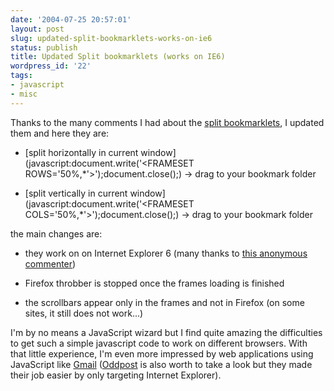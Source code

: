 ```yaml
---
date: '2004-07-25 20:57:01'
layout: post
slug: updated-split-bookmarklets-works-on-ie6
status: publish
title: Updated Split bookmarklets (works on IE6)
wordpress_id: '22'
tags:
- javascript
- misc
---
```


Thanks to the many comments I had about the [split bookmarklets](http://www.jmesnil.net/weblog/2004/07/bookmarklet-to-split-html-document.html), I updated them and here they are:






  * [split horizontally in current window](javascript:document.write('<HTML><HEAD></HEAD><FRAMESET ROWS=\'50%,*\'><FRAME SRC=' + location.href + '><FRAME SRC=' + location.href + '></FRAMESET></HTML>');document.close();) -> drag to your bookmark folder



  * [split vertically in current window](javascript:document.write('<HTML><HEAD></HEAD><FRAMESET COLS=\'50%,*\'><FRAME SRC=' + location.href + '><FRAME SRC=' + location.href + '></FRAMESET></HTML>');document.close();) -> drag to your bookmark folder




the main changes are:






  * they work on on Internet Explorer 6 (many thanks to [this anonymous commenter](http://www.jmesnil.net/weblog/2004/07/bookmarklet-to-split-html-document.html#109047543233946689))


  * Firefox throbber is stopped once the frames loading is finished


  * the scrollbars appear only in the frames and not in Firefox (on some sites, it still does not work...)




I'm by no means a JavaScript wizard but I find quite amazing the difficulties to get such a simple javascript code to work on different browsers. With that little experience, I'm even more impressed by web applications using JavaScript like [Gmail](http://gmail.google.com) ([Oddpost](http://www.oddpost.com) is also worth to take a look but they made their job easier by only targeting Internet Explorer).
